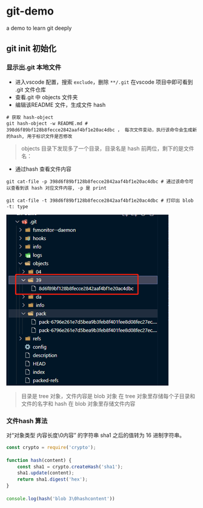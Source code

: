# git-demo

a demo to learn git deeply

## git init 初始化

### 显示出.git 本地文件

+ 进入vscode 配置，搜索 `exclude`，删除 `**/.git` 在vscode 项目中即可看到 .git 文件仓库
+ 查看.git 中 objects 文件夹
+ 编辑该README 文件，生成文件 hash

```shell
# 获取 hash-object
git hash-object -w README.md # 398d6f89bf128b8fecce2842aaf4bf1e20ac4dbc ， 每次文件变动，执行该命令会生成新的hash, 用于标识文件是否修改

```

> objects 目录下发现多了一个目录，目录名是 hash 前两位，剩下的是文件名：

+ 通过hash 查看文件内容 

```shell
git cat-file -p 398d6f89bf128b8fecce2842aaf4bf1e20ac4dbc # 通过该命令可以查看到该 hash 对应文件内容, -p 是 print 

git cat-file -t 398d6f89bf128b8fecce2842aaf4bf1e20ac4dbc # 打印出 blob  -t: type 
```

!["git—hash"](./image/git_hash_print.png)

> 目录是 tree 对象，文件内容是 blob 对象
> 在 tree 对象里存储每个子目录和文件的名字和 hash
> 在 blob 对象里存储文件内容

### 文件hash 算法

对“对象类型 内容长度\0内容” 的字符串 sha1 之后的值转为 16 进制字符串。

```js
const crypto = require('crypto');

function hash(content) {
    const sha1 = crypto.createHash('sha1');
    sha1.update(content);
    return sha1.digest('hex');
}

console.log(hash('blob 3\0hashcontent'))
```